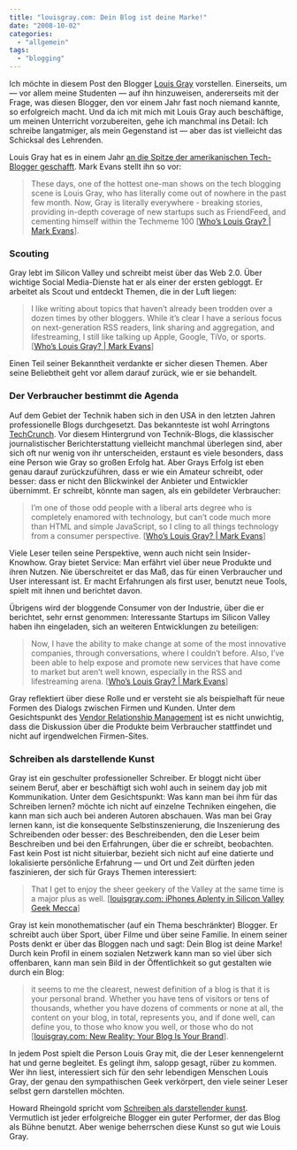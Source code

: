 ```yaml
---
title: "louisgray.com: Dein Blog ist deine Marke!"
date: "2008-10-02"
categories: 
  - "allgemein"
tags: 
  - "blogging"
---
```


Ich möchte in diesem Post den Blogger [Louis Gray](http://www.louisgray.com/live/index.html "louisgray.com") vorstellen. Einerseits, um — vor allem meine Studenten — auf ihn hinzuweisen, andererseits mit der Frage, was diesen Blogger, den vor einem Jahr fast noch niemand kannte, so erfolgreich macht. Und da ich mit mich mit Louis Gray auch beschäftige, um meinen Unterricht vorzubereiten, gehe ich manchmal ins Detail: Ich schreibe langatmiger, als mein Gegenstand ist — aber das ist vielleicht das Schicksal des Lehrenden.

Louis Gray hat es in einem Jahr [an die Spitze der amerikanischen Tech-Blogger geschafft](http://staynalive.com/articles/2008/09/24/louis-gray-tops-robert-scoble-in-web-presence/ "Louis Gray Tops Robert Scoble in Web Presence | Stay N' Alive"). Mark Evans stellt ihn so vor:

> These days, one of the hottest one-man shows on the tech blogging scene is Louis Gray, who has literally come out of nowhere in the past few month. Now, Gray is literally everywhere - breaking stories, providing in-depth coverage of new startups such as FriendFeed, and cementing himself within the Techmeme 100 \[[Who’s Louis Gray? | Mark Evans](http://www.markevanstech.com/2008/04/15/whos-louis-gray/ "Who’s Louis Gray? | Mark Evans")\].

### Scouting

Gray lebt im Silicon Valley und schreibt meist über das Web 2.0. Über wichtige Social Media-Dienste hat er als einer der ersten gebloggt. Er arbeitet als Scout und entdeckt Themen, die in der Luft liegen:

> I like writing about topics that haven’t already been trodden over a dozen times by other bloggers. While it’s clear I have a serious focus on next-generation RSS readers, link sharing and aggregation, and lifestreaming, I still like talking up Apple, Google, TiVo, or sports. \[[Who’s Louis Gray? | Mark Evans](http://www.markevanstech.com/2008/04/15/whos-louis-gray/ "Who’s Louis Gray? | Mark Evans")\]

Einen Teil seiner Bekanntheit verdankte er sicher diesen Themen. Aber seine Beliebtheit geht vor allem darauf zurück, wie er sie behandelt.

### Der Verbraucher bestimmt die Agenda

Auf dem Gebiet der Technik haben sich in den USA in den letzten Jahren professionelle Blogs durchgesetzt. Das bekannteste ist wohl Arringtons [TechCrunch](http://www.techcrunch.com/ "TechCrunch"). Vor diesem Hintergrund von Technik-Blogs, die klassischer journalistischer Berichterstattung vielleicht manchmal überlegen sind, aber sich oft nur wenig von ihr unterscheiden, erstaunt es viele besonders, dass eine Person wie Gray so großen Erfolg hat. Aber Grays Erfolg ist eben genau darauf zurückzuführen, dass er wie ein Amateur schreibt, oder besser: dass er nicht den Blickwinkel der Anbieter und Entwickler übernimmt. Er schreibt, könnte man sagen, als ein gebildeter Verbraucher:

> I’m one of those odd people with a liberal arts degree who is completely enamored with technology, but can’t code much more than HTML and simple JavaScript, so I cling to all things technology from a consumer perspective. \[[Who’s Louis Gray? | Mark Evans](http://www.markevanstech.com/2008/04/15/whos-louis-gray/ "Who’s Louis Gray? | Mark Evans")\]

Viele Leser teilen seine Perspektive, wenn auch nicht sein Insider-Knowhow. Gray bietet Service: Man erfährt viel über neue Produkte und ihren Nutzen. Nie überschreitet er das Maß, das für einen Verbraucher und User interessant ist. Er macht Erfahrungen als first user, benutzt neue Tools, spielt mit ihnen und berichtet davon.

Übrigens wird der bloggende Consumer von der Industrie, über die er berichtet, sehr ernst genommen: Interessante Startups im Silicon Valley haben ihn eingeladen, sich an weiteren Entwicklungen zu beteiligen:

> Now, I have the ability to make change at some of the most innovative companies, through conversations, where I couldn’t before. Also, I’ve been able to help expose and promote new services that have come to market but aren’t well known, especially in the RSS and lifestreaming arena. \[[Who’s Louis Gray? | Mark Evans](http://www.markevanstech.com/2008/04/15/whos-louis-gray/ "Who’s Louis Gray? | Mark Evans")\]

Gray reflektiert über diese Rolle und er versteht sie als beispielhaft für neue Formen des Dialogs zwischen Firmen und Kunden. Unter dem Gesichtspunkt des [Vendor Relationship Management](http://cyber.law.harvard.edu/projectvrm/Main_Page "Main Page - Project VRM") ist es nicht unwichtig, dass die Diskussion über die Produkte beim Verbraucher stattfindet und nicht auf irgendwelchen Firmen-Sites.

### Schreiben als darstellende Kunst

Gray ist ein geschulter professioneller Schreiber. Er bloggt nicht über seinem Beruf, aber er beschäftigt sich wohl auch in seinem day job mit Kommunikation. Unter dem Gesichtspunkt: Was kann man bei ihm für das Schreiben lernen? möchte ich nicht auf einzelne Techniken eingehen, die kann man sich auch bei anderen Autoren abschauen. Was man bei Gray lernen kann, ist die konsequente Selbstinszenierung, die Inszenierung des Schreibenden oder besser: des Beschreibenden, den die Leser beim Beschreiben und bei den Erfahrungen, über die er schreibt, beobachten. Fast kein Post ist nicht situierbar, bezieht sich nicht auf eine datierte und lokalisierte persönliche Erfahrung — und Ort und Zeit dürften jeden faszinieren, der sich für Grays Themen interessiert:

> That I get to enjoy the sheer geekery of the Valley at the same time is a major plus as well. \[[louisgray.com: iPhones Aplenty in Silicon Valley Geek Mecca](http://www.louisgray.com/live/2007/08/iphones-aplenty-in-silicon-valley-geek.html "louisgray.com: iPhones Aplenty in Silicon Valley Geek Mecca")\]

Gray ist kein monothematischer (auf ein Thema beschränkter) Blogger. Er schreibt auch über Sport, über Filme und über seine Familie. In einem seiner Posts denkt er über das Bloggen nach und sagt: Dein Blog ist deine Marke! Durch kein Profil in einem sozialen Netzwerk kann man so viel über sich offenbaren, kann man sein Bild in der Öffentlichkeit so gut gestalten wie durch ein Blog:

> it seems to me the clearest, newest definition of a blog is that it is your personal brand. Whether you have tens of visitors or tens of thousands, whether you have dozens of comments or none at all, the content on your blog, in total, represents you, and if done well, can define you, to those who know you well, or those who do not \[[louisgray.com: New Reality: Your Blog Is Your Brand](http://www.louisgray.com/live/2007/08/new-reality-your-blog-is-your-brand.html "louisgray.com: New Reality: Your Blog Is Your Brand")\].

In jedem Post spielt die Person Louis Gray mit, die der Leser kennengelernt hat und gerne begleitet. Es gelingt ihm, salopp gesagt, rüber zu kommen. Wer ihn liest, interessiert sich für den sehr lebendigen Menschen Louis Gray, der genau den sympathischen Geek verkörpert, den viele seiner Leser selbst gern darstellen möchten.

Howard Rheingold spricht vom [Schreiben als darstellender kunst](http://www.rheingold.com/vc/book/2.html "Writing as a performing art"). Vermutlich ist jeder erfolgreiche Blogger ein guter Performer, der das Blog als Bühne benutzt. Aber wenige beherrschen diese Kunst so gut wie Louis Gray.
